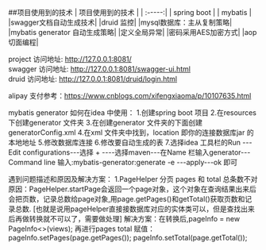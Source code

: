 ##项目使用到的技术
| 项目使用到的技术 | 
| :-----:| 
| spring boot | 
| mybatis | 
|swagger文档自动生成技术|
|druid 监控|
|mysql数据库：主从复制策略|
|mybatis generator 自动生成策略|
|定义全局异常|
|密码采用AES加密方式|
|aop 切面编程|

project 访问地址: http://127.0.0.1:8081/ <br/>
swagger 访问地址: http://127.0.0.1:8081/swagger-ui.html <br/>
druid   访问地址: http://127.0.0.1:8081/druid/login.html <br/>

alipay 支付参考：https://www.cnblogs.com/xifengxiaoma/p/10107635.html

mybatis generator 如何在idea 中使用：
1.创建spring boot 项目
2.在resources 下创建generator 文件夹
3.在创建generator 文件夹的下面创建generatorConfig.xml 
4.在xml 文件夹中找到，location 即你的连接数据库jar 的本地地址 <classPathEntry  location="E:\JeeRTD\libs\mysql-connector-java-5.1.30.jar"/>
5.修改数据库连接
6.修改要自动生成的表
7.选择idea 工具栏的Run ---Edit configurations---选择 + ----选择maven---在Name 栏输入generator---Command line 输入:mybatis-generator:generate -e 
---apply---ok 即可


遇到问题描述和原因及解决方案：
1.PageHelper 分页 pages 和 total 总条数不对
  原因：PageHelper.startPage会返回一个page对象，这个对象在查询结果出来后会把页数，记录总数给page对象,用page.getPages()和getTotal()获取页数和记录总数.
        [也就是说用pageHelper直接接数据库对应的实体类可以，但是查找出来后再做转换就不可以了，需要做处理]
  解决方案：在转换后,pageInfo = new PageInfo<>(views); 再进行pages total 赋值：
  pageInfo.setPages(page.getPages());
  pageInfo.setTotal(page.getTotal());      


